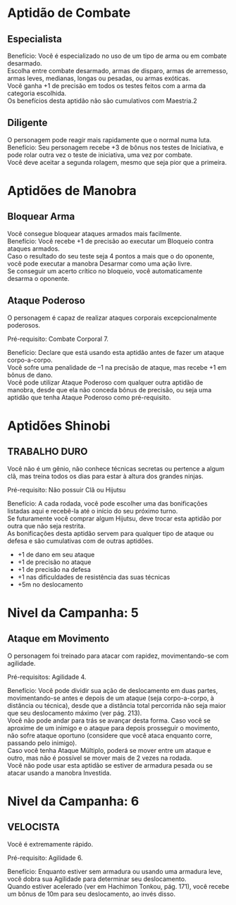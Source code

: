 # Aptidão de Combate

## Especialista

Benefício: Você é especializado no uso de um tipo de arma ou em combate desarmado.  
Escolha entre
combate desarmado, armas de disparo, armas de arremesso, armas leves, medianas, longas ou pesadas, ou
armas exóticas.  
Você ganha +1 de precisão em todos os testes feitos com a arma da categoria escolhida.  
Os benefícios desta aptidão não são cumulativos com Maestria.2

## Diligente

O personagem pode reagir mais rapidamente que o normal numa luta.  
Benefício: Seu personagem recebe +3 de bônus nos testes de Iniciativa, e pode rolar outra vez o teste de
iniciativa, uma vez por combate.  
Você deve aceitar a segunda rolagem, mesmo que seja pior que a primeira.

# Aptidões de Manobra

## Bloquear Arma

Você consegue bloquear ataques armados mais facilmente.  
Benefício: Você recebe +1 de precisão ao executar um Bloqueio contra ataques armados.  
Caso o resultado do
seu teste seja 4 pontos a mais que o do oponente, você pode executar a manobra Desarmar como uma ação
livre.  
Se conseguir um acerto crítico no bloqueio, você automaticamente desarma o oponente.

## Ataque Poderoso

O personagem é capaz de realizar ataques corporais excepcionalmente poderosos.

Pré-requisito: Combate Corporal 7.

Benefício: Declare que está usando esta aptidão antes de fazer um ataque corpo-a-corpo.  
Você sofre uma
penalidade de –1 na precisão de ataque, mas recebe +1 em bônus de dano.  
Você pode utilizar Ataque Poderoso
com qualquer outra aptidão de manobra, desde que ela não conceda bônus de precisão, ou seja uma aptidão
que tenha Ataque Poderoso como pré-requisito.

# Aptidões Shinobi

## TRABALHO DURO

Você não é um gênio, não conhece técnicas secretas ou pertence a algum clã, mas treina todos os dias para
estar à altura dos grandes ninjas.

Pré-requisito: Não possuir Clã ou Hijutsu

Benefício: A cada rodada, você pode escolher uma das bonificações listadas aqui e recebê-la até o início do
seu próximo turno.  
Se futuramente você comprar algum Hijutsu, deve trocar esta aptidão por outra que
não seja restrita.  
As bonificações desta aptidão servem para qualquer tipo de ataque ou defesa e são
cumulativas com de outras aptidões.
* +1 de dano em seu ataque
* +1 de precisão no ataque
* +1 de precisão na defesa
* +1 nas dificuldades de resistência das suas técnicas
* +5m no deslocamento

# Nivel da Campanha: 5

## Ataque em Movimento

O personagem foi treinado para atacar com rapidez, movimentando-se com agilidade.

Pré-requisitos: Agilidade 4.

Benefício: Você pode dividir sua ação de deslocamento em duas partes, movimentando-se antes e depois
de um ataque (seja corpo-a-corpo, à distância ou técnica), desde que a distância total percorrida não seja
maior que seu deslocamento máximo (ver pág. 213).  
Você não pode andar para trás se avançar desta forma. Caso você se aproxime de um inimigo e o ataque
para depois prosseguir o movimento, não sofre ataque oportuno (considere que você ataca enquanto
corre, passando pelo inimigo).  
Caso você tenha Ataque Múltiplo, poderá se mover entre um ataque e outro, mas não é possível se mover
mais de 2 vezes na rodada.  
Você não pode usar esta aptidão se estiver de armadura pesada ou se atacar usando a manobra Investida.

# Nivel da Campanha: 6

## VELOCISTA

Você é extremamente rápido.

Pré-requisito: Agilidade 6.

Benefício: Enquanto estiver sem armadura ou usando uma armadura leve, você dobra sua Agilidade para
determinar seu deslocamento.  
Quando estiver acelerado (ver em Hachimon Tonkou, pág. 171), você
recebe um bônus de 10m para seu deslocamento, ao invés disso.
